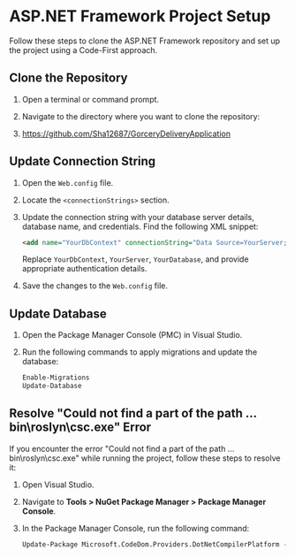 # ASP.NET Framework Project Setup

Follow these steps to clone the ASP.NET Framework repository and set up the project using a Code-First approach.

## Clone the Repository

1. Open a terminal or command prompt.

2. Navigate to the directory where you want to clone the repository:

3. https://github.com/Sha12687/GorceryDeliveryApplication
   
## Update Connection String

1. Open the `Web.config` file.

2. Locate the `<connectionStrings>` section.

3. Update the connection string with your database server details, database name, and credentials. Find the following XML snippet:

    ```xml
    <add name="YourDbContext" connectionString="Data Source=YourServer;Initial Catalog=YourDatabase;Integrated Security=True;" providerName="System.Data.SqlClient" />
    ```

   Replace `YourDbContext`, `YourServer`, `YourDatabase`, and provide appropriate authentication details.

4. Save the changes to the `Web.config` file.

## Update Database

1. Open the Package Manager Console (PMC) in Visual Studio.

2. Run the following commands to apply migrations and update the database:

   ```bash
   Enable-Migrations
   Update-Database

## Resolve "Could not find a part of the path ... bin\roslyn\csc.exe" Error

If you encounter the error "Could not find a part of the path ... bin\roslyn\csc.exe" while running the project, follow these steps to resolve it:

1. Open Visual Studio.

2. Navigate to **Tools > NuGet Package Manager > Package Manager Console**.

3. In the Package Manager Console, run the following command:

   ```bash
   Update-Package Microsoft.CodeDom.Providers.DotNetCompilerPlatform -r

